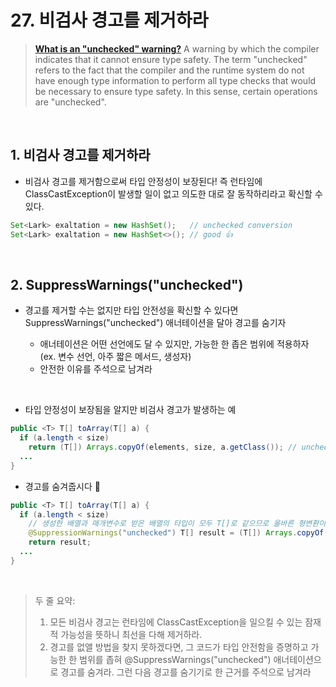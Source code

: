 # 27. 비검사 경고를 제거하라

> **[What is an "unchecked" warning?](http://www.angelikalanger.com/GenericsFAQ/FAQSections/TechnicalDetails.html#FAQ001)**
> A warning by which the compiler indicates that it cannot ensure type safety. The term "unchecked" refers to the fact that the compiler and the runtime system do not have enough type information to perform all type checks that would be necessary to ensure type safety. In this sense, certain operations are "unchecked". 

<br>

## 1. 비검사 경고를 제거하라

* 비검사 경고를 제거함으로써 타입 안정성이 보장된다! 즉 런타임에 ClassCastException이 발생할 일이 없고 의도한 대로 잘 동작하리라고 확신할 수 있다.

```java
Set<Lark> exaltation = new HashSet();   // unchecked conversion
Set<Lark> exaltation = new HashSet<>(); // good 👍
```

<br>

## 2. SuppressWarnings("unchecked")

* 경고를 제거할 수는 없지만 타입 안전성을 확신할 수 있다면 SuppressWarnings("unchecked") 애너테이션을 달아 경고를 숨기자

  * 애너테이션은 어떤 선언에도 달 수 있지만, 가능한 한 좁은 범위에 적용하자 (ex. 변수 선언, 아주 짧은 메서드, 생성자)
  * 안전한 이유를 주석으로 남겨라

<br>

* 타입 안정성이 보장됨을 알지만 비검사 경고가 발생하는 예

```java
public <T> T[] toArray(T[] a) {
  if (a.length < size)
    return (T[]) Arrays.copyOf(elements, size, a.getClass()); // unchecked cast warning
  ...
}
```
* 경고를 숨겨줍시다 🥳
```java
public <T> T[] toArray(T[] a) {
  if (a.length < size)
    // 생성한 배열과 매개변수로 받은 배열의 타입이 모두 T[]로 같으므로 올바른 형변환이다.
    @SuppressionWarnings("unchecked") T[] result = (T[]) Arrays.copyOf(elements, size, a.getClass());
    return result;
  ...
}
```

<br>

> 두 줄 요약:
> 1) 모든 비검사 경고는 런타임에 ClassCastException을 일으킬 수 있는 잠재적 가능성을 뜻하니 최선을 다해 제거하라.
> 2) 경고를 없앨 방법을 찾지 못하겠다면, 그 코드가 타입 안전함을 증명하고 가능한 한 범위를 좁혀 @SuppressWarnings("unchecked") 애너테이션으로 경고를 숨겨라. 그런 다음 경고를 숨기기로 한 근거를 주석으로 남겨라
